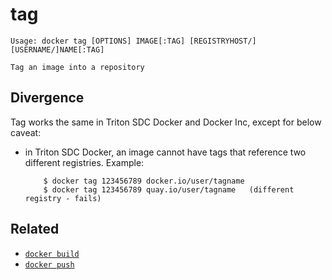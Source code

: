 # tag

    Usage: docker tag [OPTIONS] IMAGE[:TAG] [REGISTRYHOST/][USERNAME/]NAME[:TAG]

    Tag an image into a repository

## Divergence

Tag works the same in Triton SDC Docker and Docker Inc, except for below caveat:

 * in Triton SDC Docker, an image cannot have tags that reference two different
   registries. Example:

    ```
        $ docker tag 123456789 docker.io/user/tagname
        $ docker tag 123456789 quay.io/user/tagname   (different registry - fails)
    ```

## Related

- [`docker build`](../commands/build.md)
- [`docker push`](../commands/push.md)
